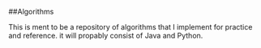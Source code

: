 ##Algorithms



This is ment to be a repository of algorithms that I implement for practice and reference. it will propably consist of Java and Python. 
